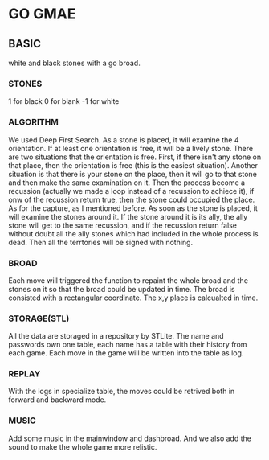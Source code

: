 # GO GMAE
## BASIC
white and black stones with a go broad.
### STONES 
1 for black
0 for blank
-1 for white
### ALGORITHM
We used Deep First Search. As a stone is placed, it will examine the 4 orientation. If at least one orientation is free, it will be a lively stone. There are two situations that the orientation is free. 
First, if there isn't any stone on that place, then the orientation is free (this is the easiest situation). Another situation is that there is your stone on the place, then it will go to that stone and then make the same examination on it.
Then the process become a recussion (actually we made a loop instead of a recussion to achiece it), if onw of the recussion return true, then the stone could occupied the place.
As for the capture, as I mentioned before. As soon as the stone is placed, it will examine the stones around it. If the stone around it is its ally, the ally stone will get to the same recussion, and if the recussion return false without doubt all the ally stones which had included in the whole process is dead.
Then all the terrtories will be signed with nothing. 
### BROAD
Each move will triggered the function to repaint the whole broad and the stones on it so that the broad could be updated in time.
The broad is consisted with a rectangular coordinate. The x,y place is calcualted in time.
### STORAGE(STL)
All the data are storaged in a repository by STLite. The name and passwords own one table, each name has a table with their history from each game.
Each move in the game will be written into the table as log.
### REPLAY
With the logs in specialize table, the moves could be retrived both in forward and backward mode.
### MUSIC
Add some music in the mainwindow and dashbroad. And we also add the sound to make the whole game more relistic.

